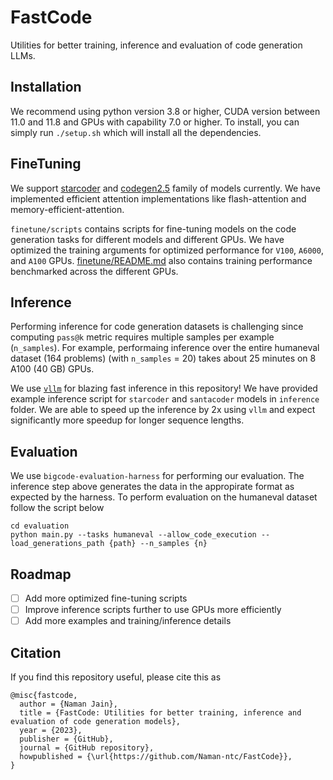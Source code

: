 # FastCode

Utilities for better training, inference and evaluation of code generation LLMs. 

## Installation
We recommend using python version 3.8 or higher, CUDA version between 11.0 and 11.8 and GPUs with capability 7.0 or higher. To install, you can simply run `./setup.sh` which will install all the dependencies.

## FineTuning
We support [starcoder](https://huggingface.co/bigcode/starcoder) and [codegen2.5](https://huggingface.co/Salesforce/codegen25-7b-mono) family of models currently. We have implemented efficient attention implementations like flash-attention and memory-efficient-attention.

`finetune/scripts` contains scripts for fine-tuning models on the code generation tasks for different models and different GPUs. We have optimized the training arguments for optimized performance for `V100`, `A6000`, and `A100` GPUs. [finetune/README.md](finetune/README.md) also contains training performance benchmarked across the different GPUs.

## Inference
Performing inference for code generation datasets is challenging since computing `pass@k` metric requires multiple samples per example (`n_samples`). For example, performaing inference over the entire humaneval dataset (164 problems) (with `n_samples` = 20) takes about 25 minutes on 8 A100 (40 GB) GPUs. 

We use [`vllm`](https://vllm.readthedocs.io/en/latest/index.html) for blazing fast inference in this repository! We have provided example inference script for `starcoder` and `santacoder` models in `inference` folder. We are able to speed up the inference by 2x using `vllm` and expect significantly more speedup for longer sequence lengths.

## Evaluation
We use `bigcode-evaluation-harness` for performing our evaluation. The inference step above generates the data in the appropirate format as expected by the harness. To perform evaluation on the humaneval dataset follow the script below

```
cd evaluation
python main.py --tasks humaneval --allow_code_execution --load_generations_path {path} --n_samples {n}
```

## Roadmap

- [ ] Add more optimized fine-tuning scripts
- [ ] Improve inference scripts further to use GPUs more efficiently
- [ ] Add more examples and training/inference details

## Citation
If you find this repository useful, please cite this as
```
@misc{fastcode,
  author = {Naman Jain},
  title = {FastCode: Utilities for better training, inference and evaluation of code generation models},
  year = {2023},
  publisher = {GitHub},
  journal = {GitHub repository},
  howpublished = {\url{https://github.com/Naman-ntc/FastCode}},
}
```


